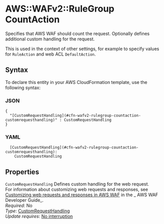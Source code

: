 # AWS::WAFv2::RuleGroup CountAction<a name="aws-properties-wafv2-rulegroup-countaction"></a>

Specifies that AWS WAF should count the request\. Optionally defines additional custom handling for the request\.

This is used in the context of other settings, for example to specify values for `RuleAction` and web ACL `DefaultAction`\.

## Syntax<a name="aws-properties-wafv2-rulegroup-countaction-syntax"></a>

To declare this entity in your AWS CloudFormation template, use the following syntax:

### JSON<a name="aws-properties-wafv2-rulegroup-countaction-syntax.json"></a>

```
{
  "[CustomRequestHandling](#cfn-wafv2-rulegroup-countaction-customrequesthandling)" : CustomRequestHandling
}
```

### YAML<a name="aws-properties-wafv2-rulegroup-countaction-syntax.yaml"></a>

```
  [CustomRequestHandling](#cfn-wafv2-rulegroup-countaction-customrequesthandling):
    CustomRequestHandling
```

## Properties<a name="aws-properties-wafv2-rulegroup-countaction-properties"></a>

`CustomRequestHandling` <a name="cfn-wafv2-rulegroup-countaction-customrequesthandling"></a>
Defines custom handling for the web request\.  
For information about customizing web requests and responses, see [Customizing web requests and responses in AWS WAF](https://docs.aws.amazon.com/waf/latest/developerguide/waf-custom-request-response.html) in the _ AWS WAF Developer Guide_\.  
_Required_: No  
_Type_: [CustomRequestHandling](aws-properties-wafv2-rulegroup-customrequesthandling.md)  
_Update requires_: [No interruption](https://docs.aws.amazon.com/AWSCloudFormation/latest/UserGuide/using-cfn-updating-stacks-update-behaviors.html#update-no-interrupt)
